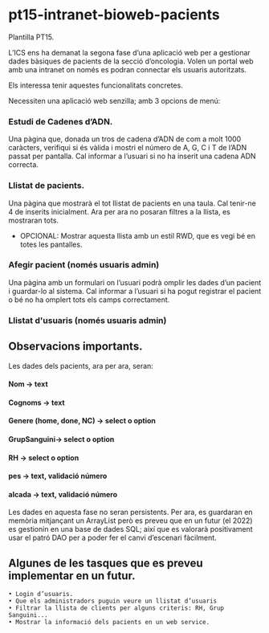# pt15-intranet-bioweb-pacients

Plantilla PT15.

L’ICS ens ha demanat la segona fase d’una aplicació web per a gestionar dades bàsiques de pacients de la secció d’oncologia. 
Volen un portal web amb una intranet on només es podran connectar els usuaris autoritzats. 

Els interessa tenir aquestes funcionalitats concretes. 

Necessiten una aplicació web senzilla; amb 3 opcions de menú:

### Estudi de Cadenes d’ADN.
Una pàgina que, donada un tros de cadena d’ADN de com a molt 1000 caràcters, verifiqui si és vàlida i mostri el número de A, G, C i T de l’ADN passat per pantalla. 
Cal informar a l’usuari si no ha inserit una cadena ADN correcta.

### Llistat de pacients.
Una pàgina que mostrarà el tot llistat de pacients en una taula. Cal tenir-ne 4 de inserits inicialment. Ara per ara no posaran filtres a la llista, es mostraran tots.
- OPCIONAL: Mostrar aquesta llista amb un estil RWD, que es vegi bé en totes les pantalles. 

### Afegir pacient (només usuaris admin)
Una pàgina amb un formulari on l’usuari podrà omplir les dades d’un pacient i guardar-lo al sistema. 
Cal informar a l’usuari si ha pogut registrar el pacient o bé no ha omplert tots els camps correctament. 

### Llistat d'usuaris (només usuaris admin)

## Observacions importants.

Les dades dels pacients, ara per ara, seran:

#### Nom → text
#### Cognoms → text 
#### Genere (home, done, NC) → select o option
#### GrupSanguini→ select o option
#### RH → select o option
#### pes → text, validació número
#### alcada → text, validació número

Les dades en aquesta fase no seran persistents.
Per ara, es guardaran en memòria mitjançant un ArrayList però es preveu que en un futur (el 2022) es gestionin en una base de dades SQL; així que es valorarà positivament usar el patró DAO per a poder fer el canvi d’escenari fàcilment.

## Algunes de les tasques que es preveu implementar en un futur.
    • Login d’usuaris.
    • Que els administradors puguin veure un llistat d’usuaris 
    • Filtrar la llista de clients per alguns criteris: RH, Grup Sanguini...
    • Mostrar la informació dels pacients en un web service.
